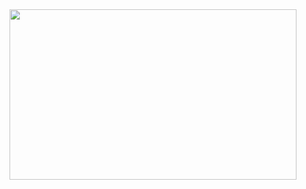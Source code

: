 <div style="display: flex; justify-content: space-between;">
    <img height="300px" width="100%" src="https://github-readme-stats.vercel.app/api?username=UCodeUStory&bg_color=30,000000,055570&title_color=fff40f&text_color=fff&hide_border=true"/>

</div>
<!--
**UCodeUStory/UCodeUStory** is a ✨ _special_ ✨ repository because its `README.md` (this file) appears on your GitHub profile.

Here are some ideas to get you started:

- 🔭 I’m currently working on ...
- 🌱 I’m currently learning ...
- 👯 I’m looking to collaborate on ...
- 🤔 I’m looking for help with ...
- 💬 Ask me about ...
- 📫 How to reach me: ...
- 😄 Pronouns: ...
- ⚡ Fun fact: ...
-->
